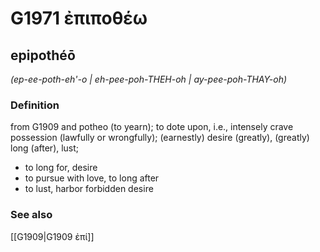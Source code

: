 # G1971 ἐπιποθέω

## epipothéō

_(ep-ee-poth-eh'-o | eh-pee-poh-THEH-oh | ay-pee-poh-THAY-oh)_

### Definition

from G1909 and potheo (to yearn); to dote upon, i.e., intensely crave possession (lawfully or wrongfully); (earnestly) desire (greatly), (greatly) long (after), lust; 

- to long for, desire
- to pursue with love, to long after
- to lust, harbor forbidden desire

### See also

[[G1909|G1909 ἐπί]]
